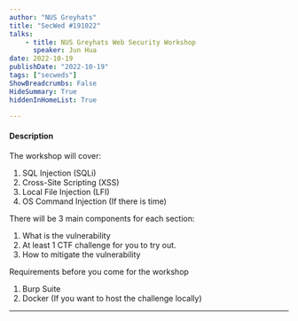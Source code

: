 ```yaml
---
author: "NUS Greyhats"
title: "SecWed #191022"
talks:
    - title: NUS Greyhats Web Security Workshop
      speaker: Jun Hua
date: 2022-10-19
publishDate: "2022-10-19"
tags: ["secweds"]
ShowBreadcrumbs: False
HideSummary: True
hiddenInHomeList: True

---
```


#### Description

The workshop will cover:

1. SQL Injection (SQLi)
2. Cross-Site Scripting (XSS)
3. Local File Injection (LFI)
4. OS Command Injection (If there is time)

There will be 3 main components for each section:

1. What is the vulnerability
2. At least 1 CTF challenge for you to try out.
3. How to mitigate the vulnerability

Requirements before you come for the workshop

1. Burp Suite
2. Docker (If you want to host the challenge locally)

---
